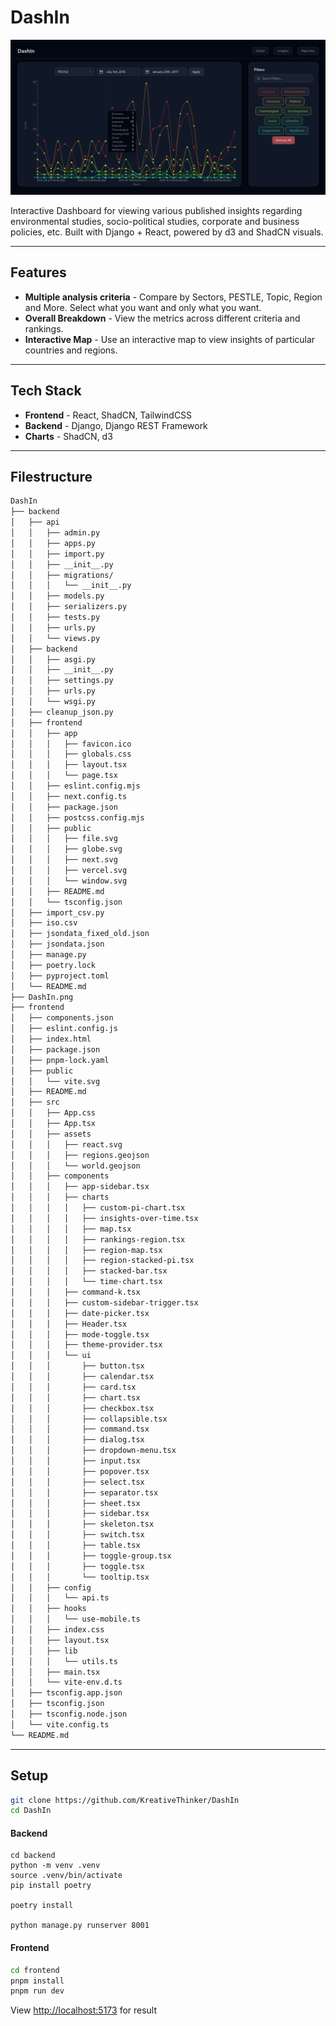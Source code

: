 # DashIn

<img src='./DashIn.png' alt='DashIn' />

Interactive Dashboard for viewing various published insights regarding environmental studies, socio-political studies, corporate and business policies, etc. Built with Django + React, powered by d3 and ShadCN visuals.

---

## Features

- **Multiple analysis criteria** - Compare by Sectors, PESTLE, Topic, Region and More. Select what you want and only what you want.
- **Overall Breakdown** - View the metrics across different criteria and rankings.
- **Interactive Map** - Use an interactive map to view insights of particular countries and regions.

---

## Tech Stack

- **Frontend** - React, ShadCN, TailwindCSS
- **Backend** - Django, Django REST Framework
- **Charts** - ShadCN, d3

---

## Filestructure

```bash
DashIn
├── backend
│   ├── api
│   │   ├── admin.py
│   │   ├── apps.py
│   │   ├── import.py
│   │   ├── __init__.py
│   │   ├── migrations/
│   │   │   └── __init__.py
│   │   ├── models.py
│   │   ├── serializers.py
│   │   ├── tests.py
│   │   ├── urls.py
│   │   └── views.py
│   ├── backend
│   │   ├── asgi.py
│   │   ├── __init__.py
│   │   ├── settings.py
│   │   ├── urls.py
│   │   └── wsgi.py
│   ├── cleanup_json.py
│   ├── frontend
│   │   ├── app
│   │   │   ├── favicon.ico
│   │   │   ├── globals.css
│   │   │   ├── layout.tsx
│   │   │   └── page.tsx
│   │   ├── eslint.config.mjs
│   │   ├── next.config.ts
│   │   ├── package.json
│   │   ├── postcss.config.mjs
│   │   ├── public
│   │   │   ├── file.svg
│   │   │   ├── globe.svg
│   │   │   ├── next.svg
│   │   │   ├── vercel.svg
│   │   │   └── window.svg
│   │   ├── README.md
│   │   └── tsconfig.json
│   ├── import_csv.py
│   ├── iso.csv
│   ├── jsondata_fixed_old.json
│   ├── jsondata.json
│   ├── manage.py
│   ├── poetry.lock
│   ├── pyproject.toml
│   └── README.md
├── DashIn.png
├── frontend
│   ├── components.json
│   ├── eslint.config.js
│   ├── index.html
│   ├── package.json
│   ├── pnpm-lock.yaml
│   ├── public
│   │   └── vite.svg
│   ├── README.md
│   ├── src
│   │   ├── App.css
│   │   ├── App.tsx
│   │   ├── assets
│   │   │   ├── react.svg
│   │   │   ├── regions.geojson
│   │   │   └── world.geojson
│   │   ├── components
│   │   │   ├── app-sidebar.tsx
│   │   │   ├── charts
│   │   │   │   ├── custom-pi-chart.tsx
│   │   │   │   ├── insights-over-time.tsx
│   │   │   │   ├── map.tsx
│   │   │   │   ├── rankings-region.tsx
│   │   │   │   ├── region-map.tsx
│   │   │   │   ├── region-stacked-pi.tsx
│   │   │   │   ├── stacked-bar.tsx
│   │   │   │   └── time-chart.tsx
│   │   │   ├── command-k.tsx
│   │   │   ├── custom-sidebar-trigger.tsx
│   │   │   ├── date-picker.tsx
│   │   │   ├── Header.tsx
│   │   │   ├── mode-toggle.tsx
│   │   │   ├── theme-provider.tsx
│   │   │   └── ui
│   │   │       ├── button.tsx
│   │   │       ├── calendar.tsx
│   │   │       ├── card.tsx
│   │   │       ├── chart.tsx
│   │   │       ├── checkbox.tsx
│   │   │       ├── collapsible.tsx
│   │   │       ├── command.tsx
│   │   │       ├── dialog.tsx
│   │   │       ├── dropdown-menu.tsx
│   │   │       ├── input.tsx
│   │   │       ├── popover.tsx
│   │   │       ├── select.tsx
│   │   │       ├── separator.tsx
│   │   │       ├── sheet.tsx
│   │   │       ├── sidebar.tsx
│   │   │       ├── skeleton.tsx
│   │   │       ├── switch.tsx
│   │   │       ├── table.tsx
│   │   │       ├── toggle-group.tsx
│   │   │       ├── toggle.tsx
│   │   │       └── tooltip.tsx
│   │   ├── config
│   │   │   └── api.ts
│   │   ├── hooks
│   │   │   └── use-mobile.ts
│   │   ├── index.css
│   │   ├── layout.tsx
│   │   ├── lib
│   │   │   └── utils.ts
│   │   ├── main.tsx
│   │   └── vite-env.d.ts
│   ├── tsconfig.app.json
│   ├── tsconfig.json
│   ├── tsconfig.node.json
│   └── vite.config.ts
└── README.md
```

---

## Setup

```bash
git clone https://github.com/KreativeThinker/DashIn
cd DashIn
```

#### Backend

```
cd backend
python -m venv .venv
source .venv/bin/activate
pip install poetry

poetry install

python manage.py runserver 8001
```

#### Frontend

```bash
cd frontend
pnpm install
pnpm run dev
```

View [http://localhost:5173](http://localhost:5173) for result
